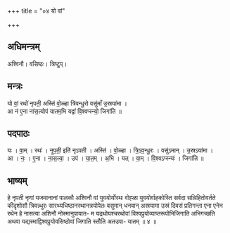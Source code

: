 +++
title = "०४ यो वां"

+++
## अधिमन्त्रम्
अश्विनौ। वसिष्ठः। त्रिष्टुप्।

## मन्त्रः
यो वां॒ रथो॑ नृपती॒ अस्ति॑ वो॒ळ्हा त्रि॑वन्धु॒रो वसु॑माँ उ॒स्रया॑मा ।  
आ न॑ ए॒ना ना॑स॒त्योप॑ यातम॒भि यद्वां॑ वि॒श्वप्स्न्यो॒ जिगा॑ति ॥

## पदपाठः
यः । वा॒म् । रथः॑ । नृ॒प॒ती॒ इति॑ नृऽपती । अस्ति॑ । वो॒ळ्हा । त्रि॒ऽव॒न्धु॒रः । वसु॑ऽमान् । उ॒स्रऽया॑मा ।  
आ । नः॒ । ए॒ना । ना॒स॒त्या॒ । उप॑ । या॒त॒म् । अ॒भि । यत् । वा॒म् । वि॒श्वऽप्स्न्यः॑ । जिगा॑ति ॥

## भाष्यम्
हे नृपती नृणां यजमानानां पालकौ अश्विनौ वां युवयोर्योरथः वोह्ळा युवयोर्वाहकोस्ति सर्वदा सन्निहितोवर्तते कीदृशोसौ त्रिवन्न्धुरः सारथ्यधिष्ठानस्थानत्रयोपेतः वसुमान् धनवान् अस्रयामा उस्रं दिवसं प्रतिगन्ता एना एनेन रथेन हे नासत्या अशिनौ नोस्मानुपायात- म यद्रथोयश्चरथोवां विश्वप्रुयोव्याप्तरूपोभिजिगाति अभिगच्छति अथवा यद्यस्माद्विश्वप्रुयोवसिष्ठोवां जिगाति स्तौति अतउपा- यातम् ॥ ४ ॥